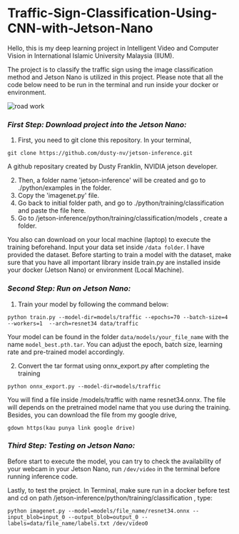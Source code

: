 # Traffic-Sign-Classification-Using-CNN-with-Jetson-Nano
Hello, this is my deep learning project in Intelligent Video and Computer Vision in International Islamic University Malaysia (IIUM). 

The project is to classify the traffic sign using the image classification method and Jetson Nano is utilized in this project. Please note that all the code below need to be run in the terminal and run inside your docker or environment.

![road work](https://user-images.githubusercontent.com/109489079/184506546-1da10840-d790-473b-88b9-a886bc723ad0.jpg)

### _First Step: Download project into the Jetson Nano:_

1. First, you need to git clone this repository. In your terminal, 
```
git clone https://github.com/dusty-nv/jetson-inference.git
```
A github repositary created by Dusty Franklin, NVIDIA jetson developer.

2. Then, a folder name 'jetson-inference' will be created and go to ./python/examples in the folder.
3. Copy the 'imagenet.py' file.
4. Go back to initial folder path, and go to ./python/training/classification and paste the file here.
5. Go to /jetson-inference/python/training/classification/models , create a folder. 

You also can download on your local machine (laptop) to execute the training beforehand. Input your data set inside `/data folder`. I have provided the dataset. Before starting to train a model with the dataset, make sure that you have all important library inside train.py are installed inside your docker (Jetson Nano) or environment (Local Machine).

### _Second Step: Run on Jetson Nano:_

1. Train your model by following the command below:
```
python train.py --model-dir=models/traffic --epochs=70 --batch-size=4 --workers=1  --arch=resnet34 data/traffic
```
Your model can be found in the folder `data/models/your_file_name` with the name `model_best.pth.tar`. You can adjust the epoch, batch size, learning rate and pre-trained model accordingly.

2. Convert the tar format using onnx_export.py after completing the training
```
python onnx_export.py --model-dir=models/traffic
```
You will find a file inside /models/traffic with name resnet34.onnx. The file will depends on the pretrained model name that you use during the training. Besides, you can download the file from my google drive, 
```
gdown https(kau punya link google drive)
```

### _Third Step: Testing on Jetson Nano:_

Before start to execute the model, you can try to check the availability of your webcam in your Jetson Nano, run `/dev/video` in the terminal before running inference code.

Lastly, to test the project. In Terminal, make sure run in a docker before test and cd on path /jetson-inference/python/training/classification , type:
```
python imagenet.py --model=models/file_name/resnet34.onnx --input_blob=input_0 --output_blob=output_0 --labels=data/file_name/labels.txt /dev/video0
```




